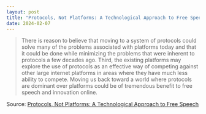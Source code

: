 ```yaml
---
layout: post
title: "Protocols, Not Platforms: A Technological Approach to Free Speech"
date: 2024-02-07
---
```


> There is reason to believe that moving to a system of protocols could
solve many of the problems associated with platforms today and that it
could be done while minimizing the problems that were inherent to protocols
a few decades ago. Third, the existing platforms may explore the use of
protocols as an effective way of competing against other large internet
platforms in areas where they have much less ability to compete. Moving us
back toward a world where protocols are dominant over platforms could be of
tremendous benefit to free speech and innovation online.

Source: [Protocols, Not Platforms: A Technological Approach to Free Speech](
https://knightcolumbia.org/content/protocols-not-platforms-a-technological-approach-to-free-speech
)

